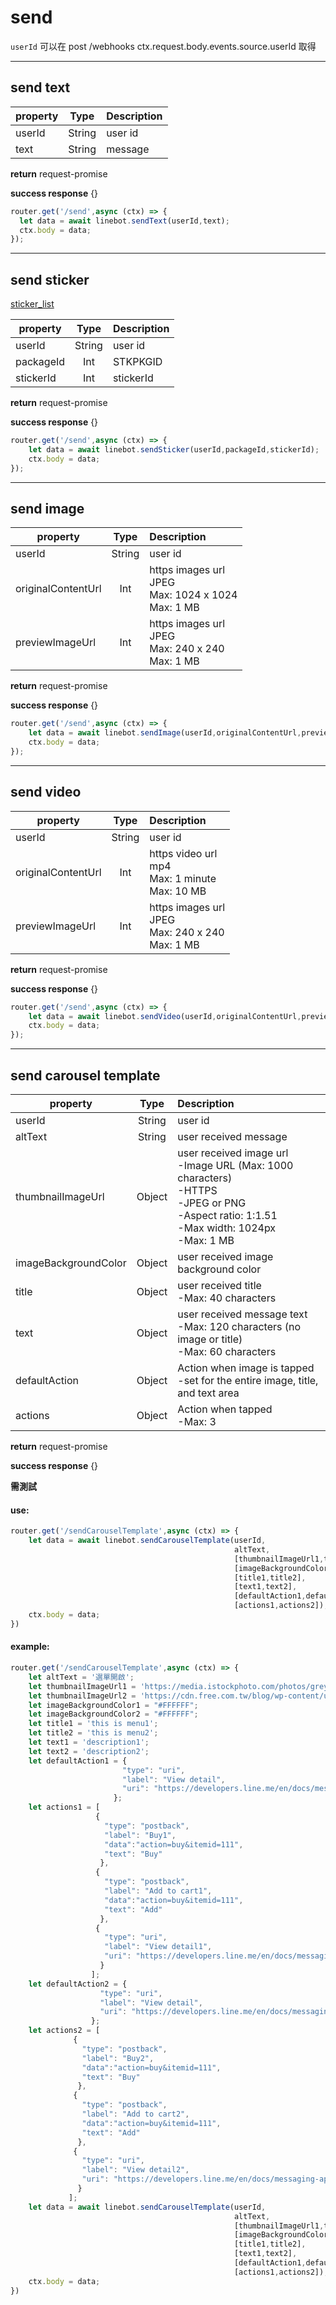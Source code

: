 # send
`userId` 可以在 post /webhooks ctx.request.body.events.source.userId 取得
***
## send text
| property   | Type   | Description |
| -----------|:------:| :-----------|
| userId     | String | user id     |
| text       | String | message     |

**return** request-promise

**success response**  {}

``` javascript
router.get('/send',async (ctx) => {
  let data = await linebot.sendText(userId,text);
  ctx.body = data;
});
```
***
## send sticker
[sticker_list]( https://developers.line.me/media/messaging-api/sticker_list.pdf)

| property   | Type   | Description |
| -----------|:------:| :-----------|
| userId     | String | user id     |
| packageId  | Int    | STKPKGID    |
| stickerId  | Int    | stickerId   |

**return** request-promise

**success response** {}

```javascript
router.get('/send',async (ctx) => {
    let data = await linebot.sendSticker(userId,packageId,stickerId);
    ctx.body = data;
});
```
***
## send image
| property            | Type   | Description       |
| --------------------|:------:| :-----------------|
| userId              | String | user id           |
| originalContentUrl  | Int    | https images url<br>JPEG<br>Max: 1024 x 1024<br>Max: 1 MB|
| previewImageUrl     | Int    | https images url<br>JPEG<br>Max: 240 x 240<br>Max: 1 MB  |

**return** request-promise

**success response** {}

```javascript
router.get('/send',async (ctx) => {
    let data = await linebot.sendImage(userId,originalContentUrl,previewImageUrl);
    ctx.body = data;
});
```
***
## send video
| property            | Type   | Description       |
| --------------------|:------:| :-----------------|
| userId              | String | user id           |
| originalContentUrl  | Int    | https video url<br>mp4<br>Max: 1 minute<br>Max: 10 MB |
| previewImageUrl     | Int    | https images url<br>JPEG<br>Max: 240 x 240<br>Max: 1 MB |

**return** request-promise

**success response** {}

```javascript
router.get('/send',async (ctx) => {
    let data = await linebot.sendVideo(userId,originalContentUrl,previewImageUrl);
    ctx.body = data;
});

```
***
## send carousel template
| property              | Type   | Description |
| ----------------------|:------:| :-----------|
| userId                | String | user id     |
| altText               | String | user received message    |
| thumbnailImageUrl     | Object | user received image url<br>-Image URL (Max: 1000 characters)<br>-HTTPS<br>-JPEG or PNG<br>-Aspect ratio: 1:1.51<br>-Max width: 1024px<br>-Max: 1 MB|
| imageBackgroundColor  | Object | user received image background color   |
| title                 | Object | user received title<br>-Max: 40 characters   |
| text                  | Object | user received message text<br>-Max: 120 characters (no image or title)<br>-Max: 60 characters   |
| defaultAction         | Object | Action when image is tapped<br>-set for the entire image, title, and text area   |
| actions               | Object | Action when tapped<br>-Max: 3   |

**return** request-promise

**success response** {}

**需測試**
#### use:
```javascript
router.get('/sendCarouselTemplate',async (ctx) => {
    let data = await linebot.sendCarouselTemplate(userId,
                                                  altText,
                                                  [thumbnailImageUrl1,thumbnailImageUrl2],
                                                  [imageBackgroundColor1,imageBackgroundColor2],
                                                  [title1,title2],
                                                  [text1,text2],
                                                  [defaultAction1,defaultAction2],
                                                  [actions1,actions2]);
    ctx.body = data;
})
```

#### example:
```javascript
router.get('/sendCarouselTemplate',async (ctx) => {
    let altText = '選單開啟';
    let thumbnailImageUrl1 = 'https://media.istockphoto.com/photos/grey-squirrel-yawning-picture-id473012660?k=6&m=473012660&s=612x612&w=0&h=opzkOsCuudeI_l83My-WdfTiru2mpuwZMpVomymwC9c=';
    let thumbnailImageUrl2 = 'https://cdn.free.com.tw/blog/wp-content/uploads/2014/08/Placekitten480-g.jpg'; 
    let imageBackgroundColor1 = "#FFFFFF";
    let imageBackgroundColor2 = "#FFFFFF";
    let title1 = 'this is menu1';
    let title2 = 'this is menu2';    
    let text1 = 'description1';
    let text2 = 'description2';    
    let defaultAction1 = {
                         "type": "uri",
                         "label": "View detail",
                         "uri": "https://developers.line.me/en/docs/messaging-api/reference/#image"
                       };
    let actions1 = [
                   {
                     "type": "postback",
                     "label": "Buy1",
                     "data":"action=buy&itemid=111",
                     "text": "Buy"
                    },
                   {
                     "type": "postback",
                     "label": "Add to cart1",
                     "data":"action=buy&itemid=111",
                     "text": "Add"
                    },
                   {
                     "type": "uri",
                     "label": "View detail1",
                     "uri": "https://developers.line.me/en/docs/messaging-api/reference/#image"
                    }
                  ];
    let defaultAction2 = {
                    "type": "uri",
                    "label": "View detail",
                    "uri": "https://developers.line.me/en/docs/messaging-api/reference/#image"
                  };
    let actions2 = [
              {
                "type": "postback",
                "label": "Buy2",
                "data":"action=buy&itemid=111",
                "text": "Buy"
               },
              {
                "type": "postback",
                "label": "Add to cart2",
                "data":"action=buy&itemid=111",
                "text": "Add"
               },
              {
                "type": "uri",
                "label": "View detail2",
                "uri": "https://developers.line.me/en/docs/messaging-api/reference/#image"
               }
             ];
    let data = await linebot.sendCarouselTemplate(userId,
                                                  altText,
                                                  [thumbnailImageUrl1,thumbnailImageUrl2],
                                                  [imageBackgroundColor1,imageBackgroundColor2],
                                                  [title1,title2],
                                                  [text1,text2],
                                                  [defaultAction1,defaultAction2],
                                                  [actions1,actions2]);
    ctx.body = data;
})
```